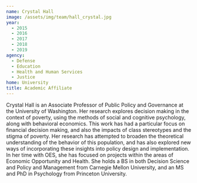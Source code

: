 ```yaml
---
name: Crystal Hall
image: /assets/img/team/hall_crystal.jpg
year:
  - 2015
  - 2016
  - 2017
  - 2018
  - 2019
agency:
  - Defense
  - Education
  - Health and Human Services
  - Justice
home: University
title: Academic Affiliate 
---
```


Crystal Hall is an Associate Professor of Public Policy and Governance at the University of Washington. Her research explores decision making in the context of poverty, using the methods of social and cognitive psychology, along with behavioral economics. This work has had a particular focus on financial decision making, and also the impacts of class stereotypes and the stigma of poverty. Her research has attempted to broaden the theoretical understanding of the behavior of this population, and has also explored new ways of incorporating these insights into policy design and implementation. In her time with OES, she has focused on projects within the areas of Economic Opportunity and Health. She holds a BS in both Decision Science and Policy and Management from Carnegie Mellon University, and an MS and PhD in Psychology from Princeton University.

